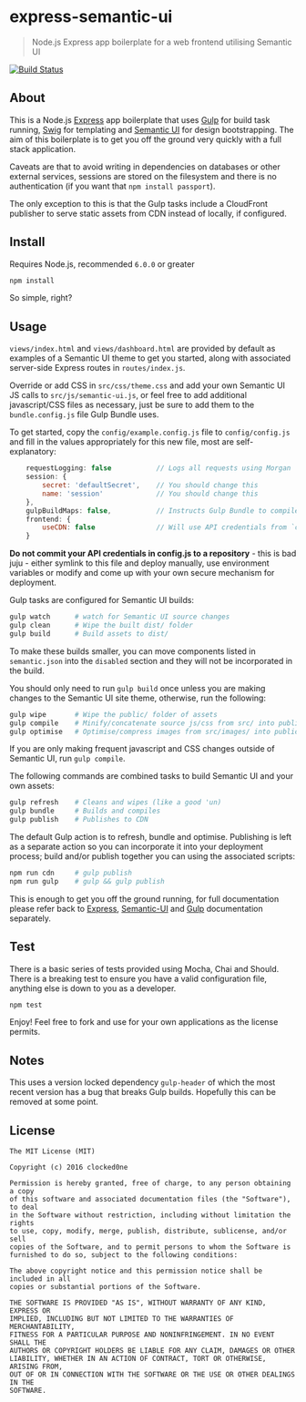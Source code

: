# express-semantic-ui

> Node.js Express app boilerplate for a web frontend utilising Semantic UI

[![Build Status][travis-image]][travis-url]


## About

This is a Node.js [Express](https://www.npmjs.com/package/express) app boilerplate that uses [Gulp](https://www.npmjs.com/package/gulp) for build task running, [Swig](https://www.npmjs.com/package/swig) for templating and [Semantic UI](https://www.npmjs.com/package/semantic-ui) for design bootstrapping. The aim of this boilerplate is to get you off the ground very quickly with a full stack application.

Caveats are that to avoid writing in dependencies on databases or other external services, sessions are stored on the filesystem and there is no authentication (if you want that `npm install passport`).

The only exception to this is that the Gulp tasks include a CloudFront publisher to serve static assets from CDN instead of locally, if configured.

## Install

Requires Node.js, recommended `6.0.0` or greater

```bash
npm install
```

So simple, right?

## Usage

`views/index.html` and `views/dashboard.html` are provided by default as examples of a Semantic UI theme to get you started, along with associated server-side Express routes in `routes/index.js`.

Override or add CSS in `src/css/theme.css` and add your own Semantic UI JS calls to `src/js/semantic-ui.js`, or feel free to add additional javascript/CSS files as necessary, just be sure to add them to the `bundle.config.js` file Gulp Bundle uses.

To get started, copy the `config/example.config.js` file to `config/config.js` and fill in the values appropriately for this new file, most are self-explanatory:

```javascript
	requestLogging: false           // Logs all requests using Morgan
	session: {
		secret: 'defaultSecret',    // You should change this
		name: 'session'             // You should change this
	},
	gulpBuildMaps: false,           // Instructs Gulp Bundle to compile source maps
	frontend: {
		useCDN: false               // Will use API credentials from `cloudFrontS3` to publish to CDN
	}
```

**Do not commit your API credentials in config.js to a repository** - this is bad juju - either symlink to this file and deploy manually, use environment variables or modify and come up with your own secure mechanism for deployment.

Gulp tasks are configured for Semantic UI builds:

```bash
gulp watch      # watch for Semantic UI source changes
gulp clean      # Wipe the built dist/ folder
gulp build      # Build assets to dist/
```

To make these builds smaller, you can move components listed in `semantic.json` into the `disabled` section and they will not be incorporated in the build.

You should only need to run `gulp build` once unless you are making changes to the Semantic UI site theme, otherwise, run the following:

```bash
gulp wipe       # Wipe the public/ folder of assets
gulp compile    # Minify/concatenate source js/css from src/ into public/
gulp optimise   # Optimise/compress images from src/images/ into public/
```

If you are only making frequent javascript and CSS changes outside of Semantic UI, run `gulp compile`.

The following commands are combined tasks to build Semantic UI and your own assets:

```bash
gulp refresh    # Cleans and wipes (like a good 'un)
gulp bundle     # Builds and compiles
gulp publish    # Publishes to CDN
```

The default Gulp action is to refresh, bundle and optimise. Publishing is left as a separate action so you can incorporate it into your deployment process; build and/or publish together you can using the associated scripts:

```bash
npm run cdn     # gulp publish
npm run gulp    # gulp && gulp publish
```

This is enough to get you off the ground running, for full documentation please refer back to [Express](http://expressjs.com/en/4x/api.html), [Semantic-UI](http://semantic-ui.com/introduction/getting-started.html) and [Gulp](https://github.com/gulpjs/gulp/blob/master/docs/README.md) documentation separately.

## Test

There is a basic series of tests provided using Mocha, Chai and Should. There is a breaking test to ensure you have a valid configuration file, anything else is down to you as a developer.

```bash
npm test
```

Enjoy! Feel free to fork and use for your own applications as the license permits.

## Notes

This uses a version locked dependency `gulp-header` of which the most recent version has a bug that breaks Gulp builds. Hopefully this can be removed at some point.

## License

```
The MIT License (MIT)

Copyright (c) 2016 clocked0ne

Permission is hereby granted, free of charge, to any person obtaining a copy
of this software and associated documentation files (the "Software"), to deal
in the Software without restriction, including without limitation the rights
to use, copy, modify, merge, publish, distribute, sublicense, and/or sell
copies of the Software, and to permit persons to whom the Software is
furnished to do so, subject to the following conditions:

The above copyright notice and this permission notice shall be included in all
copies or substantial portions of the Software.

THE SOFTWARE IS PROVIDED "AS IS", WITHOUT WARRANTY OF ANY KIND, EXPRESS OR
IMPLIED, INCLUDING BUT NOT LIMITED TO THE WARRANTIES OF MERCHANTABILITY,
FITNESS FOR A PARTICULAR PURPOSE AND NONINFRINGEMENT. IN NO EVENT SHALL THE
AUTHORS OR COPYRIGHT HOLDERS BE LIABLE FOR ANY CLAIM, DAMAGES OR OTHER
LIABILITY, WHETHER IN AN ACTION OF CONTRACT, TORT OR OTHERWISE, ARISING FROM,
OUT OF OR IN CONNECTION WITH THE SOFTWARE OR THE USE OR OTHER DEALINGS IN THE
SOFTWARE.
```

[travis-url]: https://travis-ci.org/clocked0ne/express-semantic-ui
[travis-image]: https://travis-ci.org/clocked0ne/express-semantic-ui.svg
